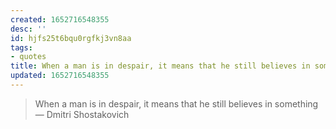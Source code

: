 ```yaml
---
created: 1652716548355
desc: ''
id: hjfs25t6bqu0rgfkj3vn8aa
tags:
- quotes
title: When a man is in despair, it means that he still believes in something
updated: 1652716548355
---
```

   
> When a man is in despair, it means that he still believes in something   
> — Dmitri Shostakovich